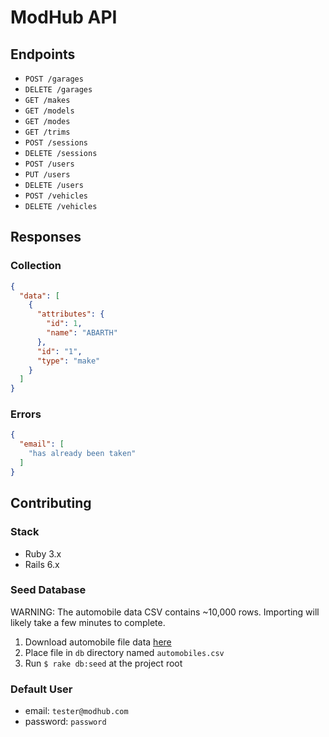 # ModHub API

## Endpoints
* `POST /garages`
* `DELETE /garages`
* `GET /makes`
* `GET /models`
* `GET /modes`
* `GET /trims`
* `POST /sessions`
* `DELETE /sessions`
* `POST /users`
* `PUT /users`
* `DELETE /users`
* `POST /vehicles`
* `DELETE /vehicles`

## Responses
### Collection
```json
{
  "data": [
    {
      "attributes": {
        "id": 1,
        "name": "ABARTH"
      },
      "id": "1",
      "type": "make"
    }
  ]
}
```

### Errors
```json
{
  "email": [
    "has already been taken"
  ]
}
```

## Contributing
### Stack
* Ruby 3.x
* Rails 6.x

### Seed Database
WARNING: The automobile data CSV contains ~10,000 rows. Importing will likely take a few minutes to complete.

1. Download automobile file data [here](https://drive.google.com/file/d/1mFDVznruknHyLoA8wXuCFWyuSmQnAywX/view?usp=sharing)
1. Place file in `db` directory named `automobiles.csv`
1. Run `$ rake db:seed` at the project root

### Default User
* email: `tester@modhub.com`
* password: `password`
